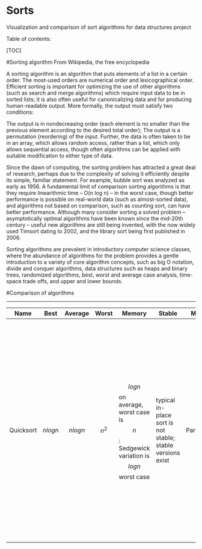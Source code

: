 Sorts
=====
Visualization and comparison of sort algorithms for data structures project



Table of contents:

[TOC]

#Sorting algorithm
From Wikipedia, the free encyclopedia

A sorting algorithm is an algorithm that puts elements of a list in a certain order. The most-used orders are numerical order and lexicographical order. Efficient sorting is important for optimizing the use of other algorithms (such as search and merge algorithms) which require input data to be in sorted lists; it is also often useful for canonicalizing data and for producing human-readable output. More formally, the output must satisfy two conditions:

The output is in nondecreasing order (each element is no smaller than the previous element according to the desired total order);
The output is a permutation (reordering) of the input.
Further, the data is often taken to be in an array, which allows random access, rather than a list, which only allows sequential access, though often algorithms can be applied with suitable modification to either type of data.

Since the dawn of computing, the sorting problem has attracted a great deal of research, perhaps due to the complexity of solving it efficiently despite its simple, familiar statement. For example, bubble sort was analyzed as early as 1956. A fundamental limit of comparison sorting algorithms is that they require linearithmic time – O(n log n) – in the worst case, though better performance is possible on real-world data (such as almost-sorted data), and algorithms not based on comparison, such as counting sort, can have better performance. Although many consider sorting a solved problem – asymptotically optimal algorithms have been known since the mid-20th century – useful new algorithms are still being invented, with the now widely used Timsort dating to 2002, and the library sort being first published in 2006.

Sorting algorithms are prevalent in introductory computer science classes, where the abundance of algorithms for the problem provides a gentle introduction to a variety of core algorithm concepts, such as big O notation, divide and conquer algorithms, data structures such as heaps and binary trees, randomized algorithms, best, worst and average case analysis, time-space trade offs, and upper and lower bounds.

#Comparison of algorithms

--------------------------------------------------------------------------------------
| Name | Best | Average | Worst | Memory | Stable | Method | Other notes |
|--------|-------|-----------|--------|------------|---------|----------|----------------|
|Quicksort|$$n log n$$|$$n log n$$|$$n^2$$| $$logn$$on average, worst case is $$n$$: Sedgewick variation is $$logn$$ worst case| typical in-place sort is not stable; stable versions exist |Partitioning|Quicksort is usually done in place with $$O(log n)$$ stack space.Most implementations are unstable, as stable in-place partitioning is more complex. Naïve variants use an $$O(n)$$ space array to store the partition. Quicksort variant using three-way (fat) partitioning takes $$O(n)$$ comparisons when sorting an array of equal keys.